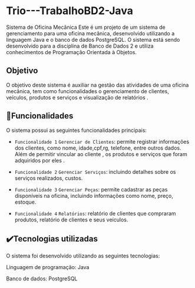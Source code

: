 # Trio---TrabalhoBD2-Java
Sistema de Oficina Mecânica
Este é um projeto de um sistema de gerenciamento para uma oficina mecânica, desenvolvido utilizando a linguagem Java e o banco de dados PostgreSQL.
O sistema está sendo desenvolvido para a disciplina de Banco de Dados 2 e utiliza conhecimentos de Programação Orientada à Objetos.

## Objetivo
O objetivo deste sistema é auxiliar na gestão das atividades de uma oficina mecânica, tem como funcionalidades o gerenciamento de clientes, veículos, produtos e serviços e visualização de relatórios .

## 🔨Funcionalidades
O sistema possui as seguintes funcionalidades principais:

- `Funcionalidade 1` `Gerenciar de Clientes`: permite registrar informações dos clientes, como nome, idade,cpf,rg, telefone, entre outros dados. Além de permitir vincular ao cliente , os produtos e serviços que foram adquiridos por eles .

- `Funcionalidade 2` `Gerenciar Serviços`:  incluindo detalhes sobre os serviços realizados,  custos.

- `Funcionalidade 3` `Gerenciar Peças`: permite cadastrar as peças disponíveis na oficina, incluindo informações como nome,  preço, estoque.

- `Funcionalidade 4` `Relatórios`: relatório de clientes que compraram produtos, relatório de clientes e seus veículos.

## ✔️Tecnologias utilizadas
O sistema foi desenvolvido utilizando as seguintes tecnologias:

Linguagem de programação: Java

Banco de dados: PostgreSQL
